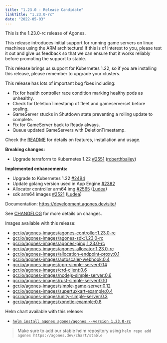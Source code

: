 ```yaml
---
title: "1.23.0 - Release Candidate"
linkTitle: "1.23.0-rc"
date: "2022-05-03"
---
```

This is the 1.23.0-rc release of Agones.

This release introduces initial support for running game servers on linux machines using the ARM architecture! If this is of interest to you, please test it out and give us feedback so that we can ensure that it works reliably before promoting the support to stable.

This release brings us support for Kubernetes 1.22, so if you are installing this release, please remember to upgrade your clusters.

This release has lots of important bug fixes including:

* Fix for health controller race condition marking healthy pods as unhealthy.
* Check for DeletionTimestamp of fleet and gameserverset before scaling.
* GameServer stucks in Shutdown state preventing a rolling update to complete.
* Fix for GameServer back to Ready always.
* Queue updated GameServers with DeletionTimestamp.

Check the <a href="https://github.com/googleforgames/agones/tree/release-1.23.0-rc" data-proofer-ignore>README</a> for details on features, installation and usage.

**Breaking changes:**

- Upgrade terraform to Kubernetes 1.22 [\#2551](https://github.com/googleforgames/agones/pull/2551) ([roberthbailey](https://github.com/roberthbailey))

**Implemented enhancements:**

- Upgrade to Kubernetes 1.22 [\#2494](https://github.com/googleforgames/agones/issues/2494)
- Update golang version used in App Engine  [\#2382](https://github.com/googleforgames/agones/issues/2382)
- Allocator controller arm64 img [\#2565](https://github.com/googleforgames/agones/pull/2565) ([Ludea](https://github.com/Ludea))
- sdk arm64 images [\#2521](https://github.com/googleforgames/agones/pull/2521) ([Ludea](https://github.com/Ludea))

Documentation: https://development.agones.dev/site/

See <a href="https://github.com/googleforgames/agones/blob/release-1.23.0-rc/CHANGELOG.md" data-proofer-ignore>CHANGELOG</a> for more details on changes.

Images available with this release:

- [gcr.io/agones-images/agones-controller:1.23.0-rc](https://gcr.io/agones-images/agones-controller:1.23.0-rc)
- [gcr.io/agones-images/agones-sdk:1.23.0-rc](https://gcr.io/agones-images/agones-sdk:1.23.0-rc)
- [gcr.io/agones-images/agones-ping:1.23.0-rc](https://gcr.io/agones-images/agones-ping:1.23.0-rc)
- [gcr.io/agones-images/agones-allocator:1.23.0-rc](https://gcr.io/agones-images/agones-allocator:1.23.0-rc)
- [gcr.io/agones-images/allocation-endpoint-proxy:0.1](https://gcr.io/agones-images/allocation-endpoint-proxy:0.1)
- [gcr.io/agones-images/autoscaler-webhook:0.4](https://gcr.io/agones-images/autoscaler-webhook:0.4)
- [gcr.io/agones-images/cpp-simple-server:0.14](https://gcr.io/agones-images/cpp-simple-server:0.14)
- [gcr.io/agones-images/crd-client:0.6](https://gcr.io/agones-images/crd-client:0.6)
- [gcr.io/agones-images/nodejs-simple-server:0.6](https://gcr.io/agones-images/nodejs-simple-server:0.6)
- [gcr.io/agones-images/rust-simple-server:0.10](https://gcr.io/agones-images/rust-simple-server:0.10)
- [gcr.io/agones-images/simple-game-server:0.12](https://gcr.io/agones-images/simple-game-server:0.12)
- [gcr.io/agones-images/supertuxkart-example:0.4](https://gcr.io/agones-images/supertuxkart-example:0.4)
- [gcr.io/agones-images/unity-simple-server:0.3](https://gcr.io/agones-images/unity-simple-server:0.3)
- [gcr.io/agones-images/xonotic-example:0.8](https://gcr.io/agones-images/xonotic-example:0.8)

Helm chart available with this release:

- <a href="https://agones.dev/chart/stable/agones-1.23.0-rc.tgz" data-proofer-ignore>
  <code>helm install agones agones/agones --version 1.23.0-rc</code></a>

> Make sure to add our stable helm repository using `helm repo add agones https://agones.dev/chart/stable`